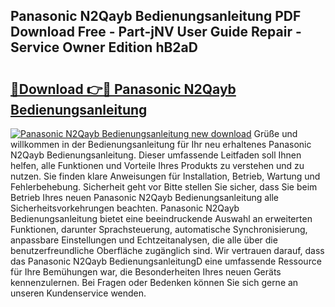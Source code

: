 ## Panasonic N2Qayb Bedienungsanleitung PDF Download Free - Part-jNV User Guide Repair - Service Owner Edition hB2aD

# <h2><a href="http://df662w.blite.top/?on=Panasonic+N2Qayb+Bedienungsanleitung">🔗Download 👉🔴 Panasonic N2Qayb Bedienungsanleitung</a></h2>

[![Panasonic N2Qayb Bedienungsanleitung new download](https://i.imgur.com/lujVjoI.png)](http://df662w.blite.top/?on=Panasonic+N2Qayb+Bedienungsanleitung)
Grüße und willkommen in der Bedienungsanleitung für Ihr neu erhaltenes Panasonic N2Qayb Bedienungsanleitung. Dieser umfassende Leitfaden soll Ihnen helfen, alle Funktionen und Vorteile Ihres Produkts zu verstehen und zu nutzen. Sie finden klare Anweisungen für Installation, Betrieb, Wartung und Fehlerbehebung. Sicherheit geht vor Bitte stellen Sie sicher, dass Sie beim Betrieb Ihres neuen Panasonic N2Qayb Bedienungsanleitung alle Sicherheitsvorkehrungen beachten. Panasonic N2Qayb Bedienungsanleitung bietet eine beeindruckende Auswahl an erweiterten Funktionen, darunter Sprachsteuerung, automatische Synchronisierung, anpassbare Einstellungen und Echtzeitanalysen, die alle über die benutzerfreundliche Oberfläche zugänglich sind. Wir vertrauen darauf, dass das Panasonic N2Qayb BedienungsanleitungD eine umfassende Ressource für Ihre Bemühungen war, die Besonderheiten Ihres neuen Geräts kennenzulernen. Bei Fragen oder Bedenken können Sie sich gerne an unseren Kundenservice wenden.
